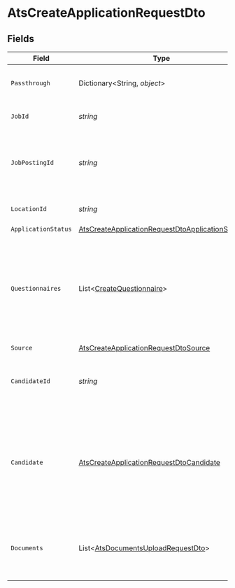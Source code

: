 # AtsCreateApplicationRequestDto


## Fields

| Field                                                                                                                                     | Type                                                                                                                                      | Required                                                                                                                                  | Description                                                                                                                               | Example                                                                                                                                   |
| ----------------------------------------------------------------------------------------------------------------------------------------- | ----------------------------------------------------------------------------------------------------------------------------------------- | ----------------------------------------------------------------------------------------------------------------------------------------- | ----------------------------------------------------------------------------------------------------------------------------------------- | ----------------------------------------------------------------------------------------------------------------------------------------- |
| `Passthrough`                                                                                                                             | Dictionary<String, *object*>                                                                                                              | :heavy_minus_sign:                                                                                                                        | Value to pass through to the provider                                                                                                     | {<br/>"other_known_names": "John Doe"<br/>}                                                                                               |
| `JobId`                                                                                                                                   | *string*                                                                                                                                  | :heavy_minus_sign:                                                                                                                        | Unique identifier of the job                                                                                                              | 4071538b-3cac-4fbf-ac76-f78ed250ffdd                                                                                                      |
| `JobPostingId`                                                                                                                            | *string*                                                                                                                                  | :heavy_minus_sign:                                                                                                                        | Unique identifier of the job posting that is associated with application                                                                  | 1c702a20-8de8-4d03-ac18-cbf4ac42eb51                                                                                                      |
| `LocationId`                                                                                                                              | *string*                                                                                                                                  | :heavy_minus_sign:                                                                                                                        | Unique identifier of the location                                                                                                         | dd8d41d1-5eb8-4408-9c87-9ba44604eae4                                                                                                      |
| `ApplicationStatus`                                                                                                                       | [AtsCreateApplicationRequestDtoApplicationStatus](../../Models/Components/AtsCreateApplicationRequestDtoApplicationStatus.md)             | :heavy_minus_sign:                                                                                                                        | N/A                                                                                                                                       |                                                                                                                                           |
| `Questionnaires`                                                                                                                          | List<[CreateQuestionnaire](../../Models/Components/CreateQuestionnaire.md)>                                                               | :heavy_minus_sign:                                                                                                                        | Questionnaires associated with the application                                                                                            | {<br/>"id": "right_to_work",<br/>"answers": [<br/>{<br/>"id": "answer1",<br/>"type": "text",<br/>"values": [<br/>"Yes"<br/>]<br/>}<br/>]<br/>} |
| `Source`                                                                                                                                  | [AtsCreateApplicationRequestDtoSource](../../Models/Components/AtsCreateApplicationRequestDtoSource.md)                                   | :heavy_minus_sign:                                                                                                                        | N/A                                                                                                                                       |                                                                                                                                           |
| `CandidateId`                                                                                                                             | *string*                                                                                                                                  | :heavy_minus_sign:                                                                                                                        | Unique identifier of the candidate. Provide this OR candidate, but not both.                                                              | e3cb75bf-aa84-466e-a6c1-b8322b257a48                                                                                                      |
| `Candidate`                                                                                                                               | [AtsCreateApplicationRequestDtoCandidate](../../Models/Components/AtsCreateApplicationRequestDtoCandidate.md)                             | :heavy_minus_sign:                                                                                                                        | Candidate Properties. Provide this OR candidate_id, but not both. Providing this attempts to create a new candidate with the application. |                                                                                                                                           |
| `Documents`                                                                                                                               | List<[AtsDocumentsUploadRequestDto](../../Models/Components/AtsDocumentsUploadRequestDto.md)>                                             | :heavy_minus_sign:                                                                                                                        | Document Properties. Providing this attempts to upload files with the application.                                                        |                                                                                                                                           |